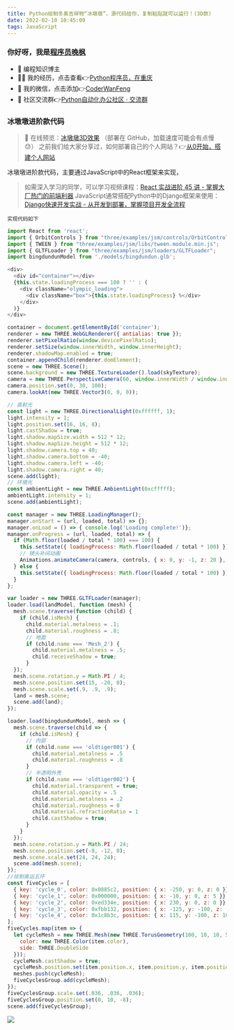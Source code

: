 ```yaml
---
title: Python绘制冬奥吉祥物“冰墩墩”，源代码给你，复制粘贴就可以运行！(3D款)
date: 2022-02-10 10:45:09
tags: JavaScript
---
```


### 你好呀，我是[程序员晚枫](https://mp.weixin.qq.com/s/YoOjhj6bJSK8nVgQS-txbg)
- 🐧 编程知识博主
- 👨‍💻 我的经历，点击查看👉[Python程序员，在重庆](https://www.bilibili.com/video/BV14F41177tY)
- 💬 我的微信，点击添加👉[CoderWanFeng](https://mp.weixin.qq.com/s/dAm2B09i2ZaqCwhwP-AEdQ)
- 💪 社区交流群👉[Python自动化办公社区 · 交流群](/wechat-group)

### 冰墩墩进阶款代码

> 👀 在线预览：[冰墩墩3D效果](https://dragonir.github.io/3d/#/olympic) （部署在 GitHub，加载速度可能会有点慢 😓）
>之前我们给大家分享过，如何部署自己的个人网站？👉[从0开始，搭建个人网站](https://mp.weixin.qq.com/mp/appmsgalbum?__biz=Mzg3MDU3OTgxMg==&action=getalbum&album_id=2157699521936457730&scene=173&from_msgid=2247490481&from_itemidx=1&count=3&nolastread=1#wechat_redirect)

冰墩墩进阶款代码，主要通过JavaScript中的React框架来实现，
> 如需深入学习的同学，可以学习视频课程：[React 实战进阶 45 讲 - 掌握大厂热门的前端利器](http://gk.link/a/118LK)
> JavaScript通常搭配Python中的Django框架来使用：[Django快速开发实战 - 从开发到部署，掌握项目开发全流程](http://gk.link/a/10Wl1)

`实现代码如下`

```javascript
import React from 'react';
import { OrbitControls } from "three/examples/jsm/controls/OrbitControls";
import { TWEEN } from "three/examples/jsm/libs/tween.module.min.js";
import { GLTFLoader } from "three/examples/jsm/loaders/GLTFLoader";
import bingdundunModel from './models/bingdundun.glb';

<div>
  <div id="container"></div>
  {this.state.loadingProcess === 100 ? '' : (
    <div className="olympic_loading">
      <div className="box">{this.state.loadingProcess} %</div>
    </div>
  )}
</div>

container = document.getElementById('container');
renderer = new THREE.WebGLRenderer({ antialias: true });
renderer.setPixelRatio(window.devicePixelRatio);
renderer.setSize(window.innerWidth, window.innerHeight);
renderer.shadowMap.enabled = true;
container.appendChild(renderer.domElement);
scene = new THREE.Scene();
scene.background = new THREE.TextureLoader().load(skyTexture);
camera = new THREE.PerspectiveCamera(60, window.innerWidth / window.innerHeight, 0.1, 1000);
camera.position.set(0, 30, 100);
camera.lookAt(new THREE.Vector3(0, 0, 0));

// 直射光
const light = new THREE.DirectionalLight(0xffffff, 1);
light.intensity = 1;
light.position.set(16, 16, 8);
light.castShadow = true;
light.shadow.mapSize.width = 512 * 12;
light.shadow.mapSize.height = 512 * 12;
light.shadow.camera.top = 40;
light.shadow.camera.bottom = -40;
light.shadow.camera.left = -40;
light.shadow.camera.right = 40;
scene.add(light);
// 环境光
const ambientLight = new THREE.AmbientLight(0xcfffff);
ambientLight.intensity = 1;
scene.add(ambientLight);

const manager = new THREE.LoadingManager();
manager.onStart = (url, loaded, total) => {};
manager.onLoad = () => { console.log('Loading complete!')};
manager.onProgress = (url, loaded, total) => {
  if (Math.floor(loaded / total * 100) === 100) {
    this.setState({ loadingProcess: Math.floor(loaded / total * 100) });
    // 镜头补间动画
    Animations.animateCamera(camera, controls, { x: 0, y: -1, z: 20 }, { x: 0, y: 0, z: 0 }, 3600, () => {});
  } else {
    this.setState({ loadingProcess: Math.floor(loaded / total * 100) });
  }
};

var loader = new THREE.GLTFLoader(manager);
loader.load(landModel, function (mesh) {
  mesh.scene.traverse(function (child) {
    if (child.isMesh) {
      child.material.metalness = .1;
      child.material.roughness = .8;
      // 地面
      if (child.name === 'Mesh_2') {
        child.material.metalness = .5;
        child.receiveShadow = true;
      }
  });
  mesh.scene.rotation.y = Math.PI / 4;
  mesh.scene.position.set(15, -20, 0);
  mesh.scene.scale.set(.9, .9, .9);
  land = mesh.scene;
  scene.add(land);
});

loader.load(bingdundunModel, mesh => {
  mesh.scene.traverse(child => {
    if (child.isMesh) {
      // 内部
      if (child.name === 'oldtiger001') {
        child.material.metalness = .5
        child.material.roughness = .8
      }
      // 半透明外壳
      if (child.name === 'oldtiger002') {
        child.material.transparent = true;
        child.material.opacity = .5
        child.material.metalness = .2
        child.material.roughness = 0
        child.material.refractionRatio = 1
        child.castShadow = true;
      }
    }
  });
  mesh.scene.rotation.y = Math.PI / 24;
  mesh.scene.position.set(-8, -12, 0);
  mesh.scene.scale.set(24, 24, 24);
  scene.add(mesh.scene);
});
//绘制奥运五环
const fiveCycles = [
  { key: 'cycle_0', color: 0x0885c2, position: { x: -250, y: 0, z: 0 }},
  { key: 'cycle_1', color: 0x000000, position: { x: -10, y: 0, z: 5 }},
  { key: 'cycle_2', color: 0xed334e, position: { x: 230, y: 0, z: 0 }},
  { key: 'cycle_3', color: 0xfbb132, position: { x: -125, y: -100, z: -5 }},
  { key: 'cycle_4', color: 0x1c8b3c, position: { x: 115, y: -100, z: 10 }}
];
fiveCycles.map(item => {
  let cycleMesh = new THREE.Mesh(new THREE.TorusGeometry(100, 10, 10, 50), new THREE.MeshLambertMaterial({
    color: new THREE.Color(item.color),
    side: THREE.DoubleSide
  }));
  cycleMesh.castShadow = true;
  cycleMesh.position.set(item.position.x, item.position.y, item.position.z);
  meshes.push(cycleMesh);
  fiveCyclesGroup.add(cycleMesh);
});
fiveCyclesGroup.scale.set(.036, .036, .036);
fiveCyclesGroup.position.set(0, 10, -8);
scene.add(fiveCyclesGroup);
```

![](/images/拉勾/10大模板.jpg)